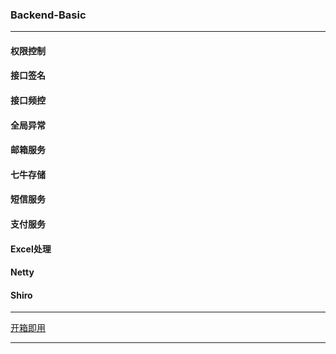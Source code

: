 ### Backend-Basic
***
#### 权限控制
#### 接口签名
#### 接口频控
#### 全局异常
#### 邮箱服务
#### 七牛存储
#### 短信服务
#### 支付服务
#### Excel处理
#### Netty
#### Shiro
***
[开箱即用](https://github.com/bugtuituitui/backend-basic)
***
